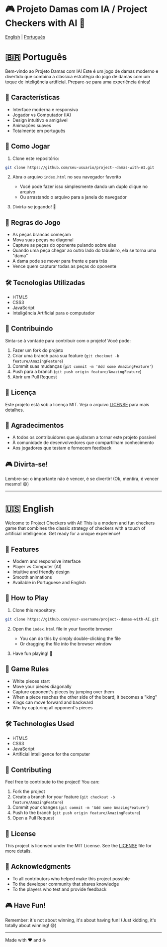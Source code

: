 # 🎮 Projeto  Damas com IA / Project  Checkers with AI 🤖

[English](#english) | [Português](#português)

<a name="português"></a>
# 🇧🇷 Português

Bem-vindo ao Projeto  Damas com IA! Este é um jogo de damas moderno e divertido que combina a clássica estratégia do jogo de damas com um toque de inteligência artificial. Prepare-se para uma experiência única!

## 🌟 Características

- Interface moderna e responsiva
- Jogador vs Computador (IA)
- Design intuitivo e amigável
- Animações suaves
- Totalmente em português

## 🚀 Como Jogar

1. Clone este repositório:
```bash
git clone https://github.com/seu-usuario/project--damas-with-AI.git
```

2. Abra o arquivo `index.html` no seu navegador favorito
   - Você pode fazer isso simplesmente dando um duplo clique no arquivo
   - Ou arrastando o arquivo para a janela do navegador

3. Divirta-se jogando! 🎉

## 🎯 Regras do Jogo

- As peças brancas começam
- Mova suas peças na diagonal
- Capture as peças do oponente pulando sobre elas
- Quando uma peça chegar ao outro lado do tabuleiro, ela se torna uma "dama"
- A dama pode se mover para frente e para trás
- Vence quem capturar todas as peças do oponente

## 🛠️ Tecnologias Utilizadas

- HTML5
- CSS3
- JavaScript
- Inteligência Artificial para o computador

## 🤝 Contribuindo

Sinta-se à vontade para contribuir com o projeto! Você pode:

1. Fazer um fork do projeto
2. Criar uma branch para sua feature (`git checkout -b feature/AmazingFeature`)
3. Commit suas mudanças (`git commit -m 'Add some AmazingFeature'`)
4. Push para a branch (`git push origin feature/AmazingFeature`)
5. Abrir um Pull Request

## 📝 Licença

Este projeto está sob a licença MIT. Veja o arquivo [LICENSE](LICENSE) para mais detalhes.

## 🙏 Agradecimentos

- A todos os contribuidores que ajudaram a tornar este projeto possível
- À comunidade de desenvolvedores que compartilham conhecimento
- Aos jogadores que testam e fornecem feedback

## 🎮 Divirta-se!

Lembre-se: o importante não é vencer, é se divertir! (Ok, mentira, é vencer mesmo! 😄)

---

<a name="english"></a>
# 🇺🇸 English

Welcome to Project  Checkers with AI! This is a modern and fun checkers game that combines the classic strategy of checkers with a touch of artificial intelligence. Get ready for a unique experience!

## 🌟 Features

- Modern and responsive interface
- Player vs Computer (AI)
- Intuitive and friendly design
- Smooth animations
- Available in Portuguese and English

## 🚀 How to Play

1. Clone this repository:
```bash
git clone https://github.com/your-username/project--damas-with-AI.git
```

2. Open the `index.html` file in your favorite browser
   - You can do this by simply double-clicking the file
   - Or dragging the file into the browser window

3. Have fun playing! 🎉

## 🎯 Game Rules

- White pieces start
- Move your pieces diagonally
- Capture opponent's pieces by jumping over them
- When a piece reaches the other side of the board, it becomes a "king"
- Kings can move forward and backward
- Win by capturing all opponent's pieces

## 🛠️ Technologies Used

- HTML5
- CSS3
- JavaScript
- Artificial Intelligence for the computer

## 🤝 Contributing

Feel free to contribute to the project! You can:

1. Fork the project
2. Create a branch for your feature (`git checkout -b feature/AmazingFeature`)
3. Commit your changes (`git commit -m 'Add some AmazingFeature'`)
4. Push to the branch (`git push origin feature/AmazingFeature`)
5. Open a Pull Request

## 📝 License

This project is licensed under the MIT License. See the [LICENSE](LICENSE) file for more details.

## 🙏 Acknowledgments

- To all contributors who helped make this project possible
- To the developer community that shares knowledge
- To the players who test and provide feedback

## 🎮 Have Fun!

Remember: it's not about winning, it's about having fun! (Just kidding, it's totally about winning! 😄)

---
Made with ❤️ and ☕
